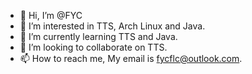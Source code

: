 - 👋 Hi, I’m @FYC
- 👀 I’m interested in TTS, Arch Linux and Java.
- 🌱 I’m currently learning TTS and Java.
- 💞️ I’m looking to collaborate on TTS.
- 📫 How to reach me, My email is fycflc@outlook.com.

<!---
FDYC/FDYC is a ✨ special ✨ repository because its `README.md` (this file) appears on your GitHub profile.
You can click the Preview link to take a look at your changes.
--->
